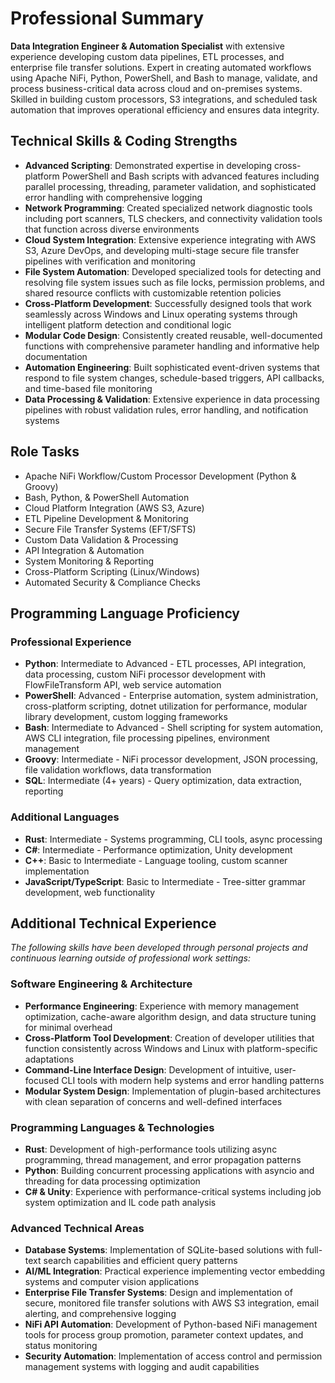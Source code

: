 # Professional Summary

**Data Integration Engineer & Automation Specialist** with extensive experience developing custom data pipelines, ETL processes, and enterprise file transfer solutions. Expert in creating automated workflows using Apache NiFi, Python, PowerShell, and Bash to manage, validate, and process business-critical data across cloud and on-premises systems. Skilled in building custom processors, S3 integrations, and scheduled task automation that improves operational efficiency and ensures data integrity.

## Technical Skills & Coding Strengths
- **Advanced Scripting**: Demonstrated expertise in developing cross-platform PowerShell and Bash scripts with advanced features including parallel processing, threading, parameter validation, and sophisticated error handling with comprehensive logging
- **Network Programming**: Created specialized network diagnostic tools including port scanners, TLS checkers, and connectivity validation tools that function across diverse environments
- **Cloud System Integration**: Extensive experience integrating with AWS S3, Azure DevOps, and developing multi-stage secure file transfer pipelines with verification and monitoring
- **File System Automation**: Developed specialized tools for detecting and resolving file system issues such as file locks, permission problems, and shared resource conflicts with customizable retention policies
- **Cross-Platform Development**: Successfully designed tools that work seamlessly across Windows and Linux operating systems through intelligent platform detection and conditional logic
- **Modular Code Design**: Consistently created reusable, well-documented functions with comprehensive parameter handling and informative help documentation
- **Automation Engineering**: Built sophisticated event-driven systems that respond to file system changes, schedule-based triggers, API callbacks, and time-based file monitoring
- **Data Processing & Validation**: Extensive experience in data processing pipelines with robust validation rules, error handling, and notification systems

## Role Tasks
- Apache NiFi Workflow/Custom Processor Development (Python & Groovy)
- Bash, Python, & PowerShell Automation
- Cloud Platform Integration (AWS S3, Azure)
- ETL Pipeline Development & Monitoring
- Secure File Transfer Systems (EFT/SFTS)
- Custom Data Validation & Processing
- API Integration & Automation
- System Monitoring & Reporting
- Cross-Platform Scripting (Linux/Windows)
- Automated Security & Compliance Checks

## Programming Language Proficiency

### Professional Experience

- **Python**: Intermediate to Advanced - ETL processes, API integration, data processing, custom NiFi processor development with FlowFileTransform API, web service automation
- **PowerShell**: Advanced - Enterprise automation, system administration, cross-platform scripting, dotnet utilization for performance, modular library development, custom logging frameworks
- **Bash**: Intermediate to Advanced - Shell scripting for system automation, AWS CLI integration, file processing pipelines, environment management
- **Groovy**: Intermediate - NiFi processor development, JSON processing, file validation workflows, data transformation
- **SQL**: Intermediate (4+ years) - Query optimization, data extraction, reporting

### Additional Languages

- **Rust**: Intermediate - Systems programming, CLI tools, async processing
- **C#**: Intermediate - Performance optimization, Unity development
- **C++**: Basic to Intermediate - Language tooling, custom scanner implementation
- **JavaScript/TypeScript**: Basic to Intermediate - Tree-sitter grammar development, web functionality

## Additional Technical Experience

_The following skills have been developed through personal projects and continuous learning outside of professional work settings:_

### Software Engineering & Architecture

- **Performance Engineering**: Experience with memory management optimization, cache-aware algorithm design, and data structure tuning for minimal overhead
- **Cross-Platform Tool Development**: Creation of developer utilities that function consistently across Windows and Linux with platform-specific adaptations
- **Command-Line Interface Design**: Development of intuitive, user-focused CLI tools with modern help systems and error handling patterns
- **Modular System Design**: Implementation of plugin-based architectures with clean separation of concerns and well-defined interfaces

### Programming Languages & Technologies

- **Rust**: Development of high-performance tools utilizing async programming, thread management, and error propagation patterns
- **Python**: Building concurrent processing applications with asyncio and threading for data processing optimization
- **C# & Unity**: Experience with performance-critical systems including job system optimization and IL code path analysis

### Advanced Technical Areas

- **Database Systems**: Implementation of SQLite-based solutions with full-text search capabilities and efficient query patterns
- **AI/ML Integration**: Practical experience implementing vector embedding systems and computer vision applications
- **Enterprise File Transfer Systems**: Design and implementation of secure, monitored file transfer solutions with AWS S3 integration, email alerting, and comprehensive logging
- **NiFi API Automation**: Development of Python-based NiFi management tools for process group promotion, parameter context updates, and status monitoring
- **Security Automation**: Implementation of access control and permission management systems with logging and audit capabilities